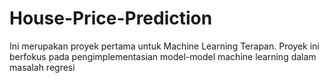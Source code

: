 # House-Price-Prediction

Ini merupakan proyek pertama untuk Machine Learning Terapan. Proyek ini berfokus pada pengimplementasian model-model machine learning dalam masalah regresi
